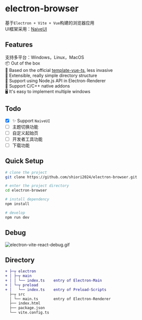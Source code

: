 # electron-browser
基于`Electron + Vite + Vue`构建的浏览器应用  
UI框架采用：[NaiveUI](https://www.naiveui.com/zh-CN/os-theme)  

## Features
支持多平台：Windows，Linux，MacOS  
📦 Out of the box  
🎯 Based on the official [template-vue-ts](https://github.com/vitejs/vite/tree/main/packages/create-vite/template-vue-ts), less invasive  
🌱 Extensible, really simple directory structure  
💪 Support using Node.js API in Electron-Renderer  
🔩 Support C/C++ native addons  
🖥 It's easy to implement multiple windows  

## Todo
- [x] ✨ Support `NaiveUI`
- [ ] 主题切换功能
- [ ] 自定义起始页
- [ ] 开发者工具功能
- [ ] 下载功能

## Quick Setup

```sh
# clone the project
git clone https://github.com/shiori2024/electron-browser.git

# enter the project directory
cd electron-browser

# install dependency
npm install

# develop
npm run dev
```

## Debug

![electron-vite-react-debug.gif](https://github.com/electron-vite/electron-vite-react/blob/main/electron-vite-react-debug.gif?raw=true)

## Directory

```diff
+ ├─┬ electron
+ │ ├─┬ main
+ │ │ └── index.ts    entry of Electron-Main
+ │ └─┬ preload
+ │   └── index.ts    entry of Preload-Scripts
  ├─┬ src
  │ └── main.ts       entry of Electron-Renderer
  ├── index.html
  ├── package.json
  └── vite.config.ts
```
